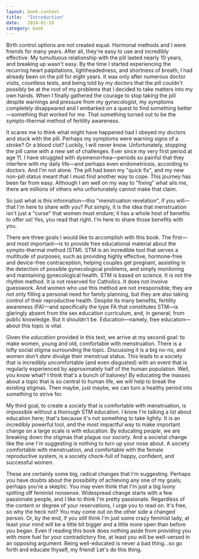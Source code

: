 ```yaml
---
layout: book-content
title:  "Introduction"
date:   2014-01-18
category: book
---
```


Birth control options are not created equal. Hormonal methods and I were friends for many years. After all, they're easy to use and incredibly effective. My tumultuous relationship with the pill lasted nearly 10 years, and breaking up wasn't easy. By the time I started experiencing the recurring heart palpitations, lightheadedness, and shortness of breath, I had already been on the pill for eight years. It was only after numerous doctor visits, countless tests, and being told by my doctors that the pill couldn't possibly be at the root of my problems that I decided to take matters into my own hands. When I finally gathered the courage to stop taking the pill despite warnings and pressure from my gynecologist, my symptoms completely disappeared and I embarked on a quest to find something better&mdash;something that worked for _me_. That something turned out to be the sympto-thermal method of fertility awareness. 

It scares me to think what might have happened had I obeyed my doctors and stuck with the pill. Perhaps my symptoms were warning signs of a stroke? Or a blood clot? Luckily, I will never know. Unfortunately, stopping the pill came with a new set of challenges. Ever since my very first period at age 11, I have struggled with dysmenorrhea&mdash;periods so painful that they interfere with my daily life&mdash;and perhaps even endometriosis, according to doctors. And I'm not alone. The pill had been my "quick fix", and my new non-pill status meant that I must find another way to cope. This journey has been far from easy. Although I am well on my way to "fixing" what ails me, there are millions of others who unfortunately cannot make that claim. 

So just what is this information&mdash;this "menstruation revelation", if you will&mdash;that I'm here to share with you? Put simply, it is the idea that menstruation isn't just a "curse" that women must endure; it has a whole host of benefits to offer us! Yes, you read that right. I'm here to share those benefits with you.

There are three goals I would like to accomplish with this book. The first&mdash;and most important&mdash;is to provide free educational material about the sympto-thermal method (STM). STM is an incredible tool that serves a multitude of purposes, such as providing highly effective, hormone-free and device-free contraception, helping couples get pregnant, assisting in the detection of possible gynecological problems, and simply monitoring and maintaining gynecological health. STM is based on science. It is not the rhythm method. It is not reserved for Catholics. It does not involve guesswork. And women who use this method are not irresponsible; they are not only filling a personal need for family planning, but they are also taking control of their reproductive health. Despite its many benefits, fertility awareness (FA)&mdash;and specifically the type FA that constitutes STM&mdash;is glaringly absent from the sex education curriculum, and, in general, from public knowledge. But it shouldn't be. Education&mdash;namely, free education&mdash;about this topic is vital. 

Given the _education_ provided in this text, we arrive at my second goal: to make women, young and old, comfortable with menstruation. There is a lofty social stigma surrounding the topic. Discussing it is a big no-no, and women don't _dare_ divulge their menstrual status. This leads to a society that is incredibly uncomfortable (and even disgusted) with an event that is regularly experienced by approximately half of the human population. Well, you know what? I think that's a bunch of baloney! By educating the masses about a topic that is so central to human life, we will help to break the existing stigmas. Then maybe, just maybe, we can turn a healthy period into something to strive for.

My third goal, to create a _society_ that is comfortable with menstruation, is impossible without a thorough STM education. I know I'm talking a lot about education here; that's because it's not something to take lightly. It is an incredibly powerful tool, and the most impactful way to make important change on a large scale is with education. By educating _people_, we are breaking down the stigmas that plague our _society._ And a societal change like the one I'm suggesting is nothing to turn up your nose about. A society comfortable with menstruation, and comfortable with the female reproductive system, is a society chock-full of happy, confident, and successful women. 

These are certainly some big, radical changes that I'm suggesting. Perhaps you have doubts about the possibility of achieving any one of my goals; perhaps you're a skeptic. You may even think that I'm just a big loony spitting off feminist nonsense. Widespread change starts with a few passionate people, and I like to think I'm pretty passionate. Regardless of the content or degree of your reservations, I urge you to read on. It's free, so why the heck not? You may come out on the other side a changed person. Or, by the end, if you _still_ think I'm just some crazy feminist lady, at least your mind will be a little bit bigger and a little more open than before you began. Even if reading this book does nothing aside from providing you with more fuel for your contradictory fire, at least you will be well-versed in an opposing argument. Being well-educated is never a bad thing...so go forth and educate thyself, my friend! Let's do this thing.

